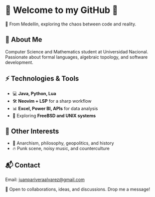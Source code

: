 <h1>🚀 Welcome to my GitHub 🖤</h1>
    <p>📍 From Medellín, exploring the chaos between code and reality.</p>

<h2>💾 About Me</h2>
    <p>Computer Science and Mathematics student at Universidad Nacional. Passionate about formal languages, algebraic topology, and software development.</p>

<h2>⚡ Technologies & Tools</h2>
    <ul>
        <li>💻 <strong>Java, Python, Lua</strong></li>
        <li>🛠 <strong>Neovim + LSP</strong> for a sharp workflow</li>
        <li>📊 <strong>Excel, Power BI, APIs</strong> for data analysis</li>
        <li>📡 Exploring <strong>FreeBSD and UNIX systems</strong></li>
    </ul>

<h2>🎸 Other Interests</h2>
    <ul>
        <li>🏴 Anarchism, philosophy, geopolitics, and history</li>
        <li>🔥 Punk scene, noisy music, and counterculture</li>
    </ul>

<h2>📬 Contact</h2>
    <p>Email: <a href="mailto:juanpariveraalvarez@gmail.com">juanpariveraalvarez@gmail.com</a></p>

<p>💬 Open to collaborations, ideas, and discussions. Drop me a message!</p>
